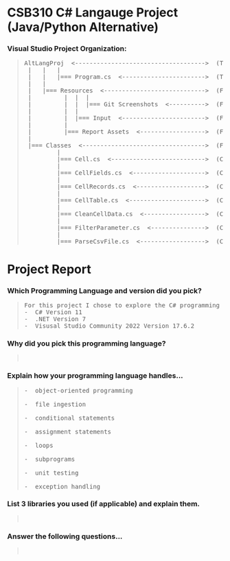 # CSB310 C# Langauge Project (Java/Python Alternative)

### Visual Studio Project Organization:
> <pre>
> AltLangProj  <------------------------------------>  (The Visual Studio Project)
>  |   |   |  
>  |   |   |=== Program.cs  <----------------------->  (The Main Program Driver)
>  |   |  
>  |   |=== Resources  <---------------------------->  (Folder Containing Project Resources)
>  |         |  |  |
>  |         |  |  |=== Git Screenshots  <---------->  (Folder Containing Required Git Screenshots)
>  |         |  |  
>  |         |  |=== Input  <----------------------->  (Folder Containing Input csv Files)
>  |         | 
>  |         |=== Report Assets  <------------------>  (Folder Containing Screenshots for Report)
>  |  
>  |=== Classes  <---------------------------------->  (Folder Containing the Classes for the Project)
>          |  
>          |=== Cell.cs  <-------------------------->  (Class representing one cell record)
>          |  
>          |=== CellFields.cs  <-------------------->  (Class representing a column oriented table)
>          |  
>          |=== CellRecords.cs  <------------------->  (Class representing a row oriented table)
>          |  
>          |=== CellTable.cs  <--------------------->  (Class where I implemented my additional methods)
>          |  
>          |=== CleanCellData.cs  <----------------->  (Class to clean cell data)
>          |  
>          |=== FilterParameter.cs  <--------------->  (Class to filter results)
>          |  
>          |=== ParseCsvFile.cs  <------------------>  (Class to parse csv file)
> </pre>
# Project Report

### Which Programming Language and version did you pick?
> <pre>
> For this project I chose to explore the C# programming language using the Visual Studio IDE. 
> -  C# Version 11
> -  .NET Version 7
> -  Visusal Studio Community 2022 Version 17.6.2
> </pre>

### Why did you pick this programming language?
> <pre>
> 
> </pre>

### Explain how your programming language handles...
> <pre>
> -  object-oriented programming
>
> -  file ingestion
>
> -  conditional statements
>
> -  assignment statements
>
> -  loops
>
> -  subprograms
>
> -  unit testing
>
> -  exception handling
> </pre>

### List 3 libraries you used (if applicable) and explain them. 
> <pre>
> 
> </pre>

### Answer the following questions...
> <pre>
> 
> </pre>




